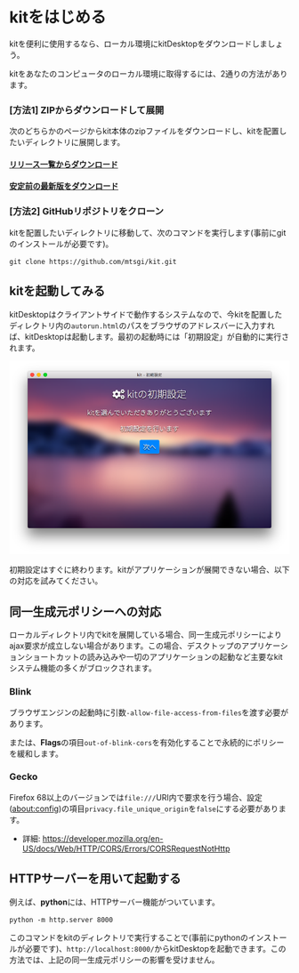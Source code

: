 # kitをはじめる

kitを便利に使用するなら、ローカル環境にkitDesktopをダウンロードしましょう。

kitをあなたのコンピュータのローカル環境に取得するには、2通りの方法があります。

### [方法1] ZIPからダウンロードして展開

次のどちらかのページからkit本体のzipファイルをダウンロードし、kitを配置したいディレクトリに展開します。

#### [リリース一覧からダウンロード](https://github.com/mtsgi/kit/releases)
#### [安定前の最新版をダウンロード](https://github.com/mtsgi/kit/archive/master.zip)

### [方法2] GitHubリポジトリをクローン

kitを配置したいディレクトリに移動して、次のコマンドを実行します(事前にgitのインストールが必要です)。
```
git clone https://github.com/mtsgi/kit.git
```

## kitを起動してみる

kitDesktopはクライアントサイドで動作するシステムなので、今kitを配置したディレクトリ内の`autorun.html`のパスをブラウザのアドレスバーに入力すれば、kitDesktopは起動します。最初の起動時には「初期設定」が自動的に実行されます。

![kitDesktop](images/setup.png)

初期設定はすぐに終わります。kitがアプリケーションが展開できない場合、以下の対応を試みてください。

## 同一生成元ポリシーへの対応

ローカルディレクトリ内でkitを展開している場合、同一生成元ポリシーによりajax要求が成立しない場合があります。この場合、デスクトップのアプリケーションショートカットの読み込みや一切のアプリケーションの起動など主要なkitシステム機能の多くがブロックされます。

### Blink
ブラウザエンジンの起動時に引数`-allow-file-access-from-files`を渡す必要があります。

または、**Flags**の項目`out-of-blink-cors`を有効化することで永続的にポリシーを緩和します。

### Gecko

Firefox 68以上のバージョンでは`file:///`URI内で要求を行う場合、設定([about:config](about:config))の項目`privacy.file_unique_origin`を`false`にする必要があります。

- 詳細: https://developer.mozilla.org/en-US/docs/Web/HTTP/CORS/Errors/CORSRequestNotHttp

## HTTPサーバーを用いて起動する

例えば、**python**には、HTTPサーバー機能がついています。

```
python -m http.server 8000
```

このコマンドをkitのディレクトリで実行することで(事前にpythonのインストールが必要です)、`http://localhost:8000/`からkitDesktopを起動できます。この方法では、上記の同一生成元ポリシーの影響を受けません。
